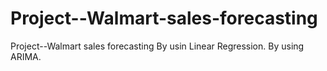 # Project--Walmart-sales-forecasting
Project--Walmart sales forecasting
By usin Linear Regression.
By using ARIMA.
